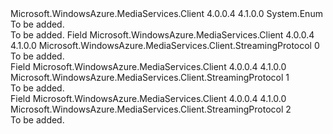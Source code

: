 <Type Name="StreamingProtocol" FullName="Microsoft.WindowsAzure.MediaServices.Client.StreamingProtocol">
  <TypeSignature Language="C#" Value="public enum StreamingProtocol" />
  <TypeSignature Language="ILAsm" Value=".class public auto ansi sealed StreamingProtocol extends System.Enum" />
  <TypeSignature Language="DocId" Value="T:Microsoft.WindowsAzure.MediaServices.Client.StreamingProtocol" />
  <TypeSignature Language="VB.NET" Value="Public Enum StreamingProtocol" />
  <TypeSignature Language="F#" Value="type StreamingProtocol = " />
  <AssemblyInfo>
    <AssemblyName>Microsoft.WindowsAzure.MediaServices.Client</AssemblyName>
    <AssemblyVersion>4.0.0.4</AssemblyVersion>
    <AssemblyVersion>4.1.0.0</AssemblyVersion>
  </AssemblyInfo>
  <Base>
    <BaseTypeName>System.Enum</BaseTypeName>
  </Base>
  <Docs>
    <summary>To be added.</summary>
    <remarks>To be added.</remarks>
  </Docs>
  <Members>
    <Member MemberName="FragmentedMP4">
      <MemberSignature Language="C#" Value="FragmentedMP4" />
      <MemberSignature Language="ILAsm" Value=".field public static literal valuetype Microsoft.WindowsAzure.MediaServices.Client.StreamingProtocol FragmentedMP4 = int32(0)" />
      <MemberSignature Language="DocId" Value="F:Microsoft.WindowsAzure.MediaServices.Client.StreamingProtocol.FragmentedMP4" />
      <MemberSignature Language="VB.NET" Value="FragmentedMP4" />
      <MemberSignature Language="F#" Value="FragmentedMP4 = 0" Usage="Microsoft.WindowsAzure.MediaServices.Client.StreamingProtocol.FragmentedMP4" />
      <MemberType>Field</MemberType>
      <AssemblyInfo>
        <AssemblyName>Microsoft.WindowsAzure.MediaServices.Client</AssemblyName>
        <AssemblyVersion>4.0.0.4</AssemblyVersion>
        <AssemblyVersion>4.1.0.0</AssemblyVersion>
      </AssemblyInfo>
      <ReturnValue>
        <ReturnType>Microsoft.WindowsAzure.MediaServices.Client.StreamingProtocol</ReturnType>
      </ReturnValue>
      <MemberValue>0</MemberValue>
      <Docs>
        <summary>To be added.</summary>
      </Docs>
    </Member>
    <Member MemberName="RTMP">
      <MemberSignature Language="C#" Value="RTMP" />
      <MemberSignature Language="ILAsm" Value=".field public static literal valuetype Microsoft.WindowsAzure.MediaServices.Client.StreamingProtocol RTMP = int32(1)" />
      <MemberSignature Language="DocId" Value="F:Microsoft.WindowsAzure.MediaServices.Client.StreamingProtocol.RTMP" />
      <MemberSignature Language="VB.NET" Value="RTMP" />
      <MemberSignature Language="F#" Value="RTMP = 1" Usage="Microsoft.WindowsAzure.MediaServices.Client.StreamingProtocol.RTMP" />
      <MemberType>Field</MemberType>
      <AssemblyInfo>
        <AssemblyName>Microsoft.WindowsAzure.MediaServices.Client</AssemblyName>
        <AssemblyVersion>4.0.0.4</AssemblyVersion>
        <AssemblyVersion>4.1.0.0</AssemblyVersion>
      </AssemblyInfo>
      <ReturnValue>
        <ReturnType>Microsoft.WindowsAzure.MediaServices.Client.StreamingProtocol</ReturnType>
      </ReturnValue>
      <MemberValue>1</MemberValue>
      <Docs>
        <summary>To be added.</summary>
      </Docs>
    </Member>
    <Member MemberName="RTPMPEG2TS">
      <MemberSignature Language="C#" Value="RTPMPEG2TS" />
      <MemberSignature Language="ILAsm" Value=".field public static literal valuetype Microsoft.WindowsAzure.MediaServices.Client.StreamingProtocol RTPMPEG2TS = int32(2)" />
      <MemberSignature Language="DocId" Value="F:Microsoft.WindowsAzure.MediaServices.Client.StreamingProtocol.RTPMPEG2TS" />
      <MemberSignature Language="VB.NET" Value="RTPMPEG2TS" />
      <MemberSignature Language="F#" Value="RTPMPEG2TS = 2" Usage="Microsoft.WindowsAzure.MediaServices.Client.StreamingProtocol.RTPMPEG2TS" />
      <MemberType>Field</MemberType>
      <AssemblyInfo>
        <AssemblyName>Microsoft.WindowsAzure.MediaServices.Client</AssemblyName>
        <AssemblyVersion>4.0.0.4</AssemblyVersion>
        <AssemblyVersion>4.1.0.0</AssemblyVersion>
      </AssemblyInfo>
      <ReturnValue>
        <ReturnType>Microsoft.WindowsAzure.MediaServices.Client.StreamingProtocol</ReturnType>
      </ReturnValue>
      <MemberValue>2</MemberValue>
      <Docs>
        <summary>To be added.</summary>
      </Docs>
    </Member>
  </Members>
</Type>